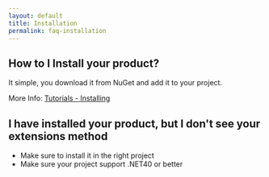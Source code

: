 ```yaml
---
layout: default
title: Installation
permalink: faq-installation
---
```




## How to I Install your product?
It simple, you download it from NuGet and add it to your project.

More Info: [Tutorials - Installing](installing)

## I have installed your product, but I don't see your extensions method
- Make sure to install it in the right project
- Make sure your project support .NET40 or better
